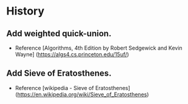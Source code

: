 History
=======

## Add weighted quick-union.
  * Reference [Algorithms, 4th Edition by Robert Sedgewick and Kevin Wayne] (https://algs4.cs.princeton.edu/15uf/)

## Add Sieve of Eratosthenes.
  * Reference [wikipedia - Sieve of Eratosthenes] (https://en.wikipedia.org/wiki/Sieve_of_Eratosthenes)
